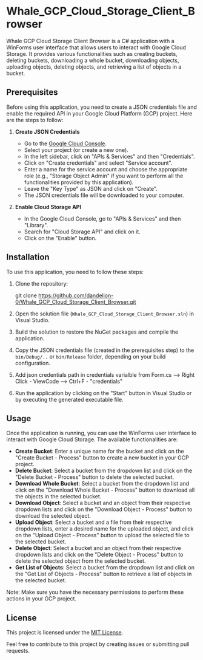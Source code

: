 # Whale_GCP_Cloud_Storage_Client_Browser

Whale GCP Cloud Storage Client Browser is a C# application with a WinForms user interface that allows users to interact with Google Cloud Storage. It provides various functionalities such as creating buckets, deleting buckets, downloading a whole bucket, downloading objects, uploading objects, deleting objects, and retrieving a list of objects in a bucket.

## Prerequisites

Before using this application, you need to create a JSON credentials file and enable the required API in your Google Cloud Platform (GCP) project. Here are the steps to follow:

1. **Create JSON Credentials**
   - Go to the [Google Cloud Console](https://console.cloud.google.com/).
   - Select your project (or create a new one).
   - In the left sidebar, click on "APIs & Services" and then "Credentials".
   - Click on "Create credentials" and select "Service account".
   - Enter a name for the service account and choose the appropriate role (e.g., "Storage Object Admin" if you want to perform all the functionalities provided by this application).
   - Leave the "Key Type" as JSON and click on "Create".
   - The JSON credentials file will be downloaded to your computer.

2. **Enable Cloud Storage API**
   - In the Google Cloud Console, go to "APIs & Services" and then "Library".
   - Search for "Cloud Storage API" and click on it.
   - Click on the "Enable" button.

## Installation

To use this application, you need to follow these steps:

1. Clone the repository:
   

   git clone https://github.com/dandelion-0/Whale_GCP_Cloud_Storage_Client_Browser.git
   


2. Open the solution file (`Whale_GCP_Cloud_Storage_Client_Browser.sln`) in Visual Studio.

3. Build the solution to restore the NuGet packages and compile the application.

4. Copy the JSON credentials file (created in the prerequisites step) to the `bin/Debug/..` or `bin/Release` folder, depending on your build configuration.

5. Add json credentials path in credentials varialble from Form.cs --> Right Click - ViewCode --> Ctrl+F - "credentials"

6. Run the application by clicking on the "Start" button in Visual Studio or by executing the generated executable file.

## Usage

Once the application is running, you can use the WinForms user interface to interact with Google Cloud Storage. The available functionalities are:

- **Create Bucket**: Enter a unique name for the bucket and click on the "Create Bucket - Process" button to create a new bucket in your GCP project.
- **Delete Bucket**: Select a bucket from the dropdown list and click on the "Delete Bucket - Process" button to delete the selected bucket.
- **Download Whole Bucket**: Select a bucket from the dropdown list and click on the "Download Whole Bucket - Process" button to download all the objects in the selected bucket.
- **Download Object**: Select a bucket and an object from their respective dropdown lists and click on the "Download Object - Process" button to download the selected object.
- **Upload Object**: Select a bucket and a file from their respective dropdown lists, enter a desired name for the uploaded object, and click on the "Upload Object - Process" button to upload the selected file to the selected bucket.
- **Delete Object**: Select a bucket and an object from their respective dropdown lists and click on the "Delete Object - Process" button to delete the selected object from the selected bucket.
- **Get List of Objects**: Select a bucket from the dropdown list and click on the "Get List of Objects - Process" button to retrieve a list of objects in the selected bucket.

Note: Make sure you have the necessary permissions to perform these actions in your GCP project.

## License

This project is licensed under the [MIT License](LICENSE).

Feel free to contribute to this project by creating issues or submitting pull requests.

